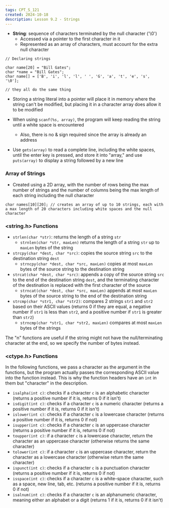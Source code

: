 ```yaml
---
tags: CPT_S_121
created: 2024-10-18
description: Lesson 9.2 - Strings
---
```


- **String**: sequence of characters terminated by the null character ('\0')
	- Accessed via a pointer to the first character in it
	- Represented as an array of characters, must account for the extra null character

```
// Declaring strings

char name[20] = "Bill Gates";
char *name = "Bill Gates";
char name[] = ['B', 'i', 'l', 'l', ' ', 'G', 'a', 't', 'e', 's', '\0'];

// they all do the same thing
```

- Storing a string literal into a pointer will place it in memory where the string can't be modified, but placing it in a character array does allow it to be modified

- When using `scanf(%s, array)`, the program will keep reading the string until a white space is encountered
	- Also, there is no & sign required since the array is already an address
- Use `gets(array)` to read a complete line, including the white spaces, until the enter key is pressed, and store it into "array," and use `puts(array)` to display a string followed by a new line

### Array of Strings

- Created using a 2D array, with the number of rows being the max number of strings and the number of columns being the max length of each string including the null character

```
char names[10][20]; // creates an array of up to 10 strings, each with a max length of 20 characters including white spaces and the null character
```

### \<string.h> Functions

- `strlen(char *str)`: returns the length of a string `str`
	- `strnlen(char *str, maxLen)` returns the length of a string `str` up to `maxLen` bytes of the string
- `strcpy(char *dest, char *src)`: copies the source string `src` to the destination string `dest`
	- `strncpy(char *dest, char *src, maxLen)` copies at most `maxLen` bytes of the source string to the destination string
- `strcat(char *dest, char *src)`: appends a copy of the source string `src` to the end of the destination string `dest`, and the terminating character of the destination is replaced with the first character of the source
	- `strncat(char *dest, char *src, maxLen)` appends at most `maxLen` bytes of the source string to the end of the destination string
- `strcmp(char *str1, char *str2)`: compares 2 strings `str1` and `str2` based on their ASCII values (returns 0 if they are equal, a negative number if `str1` is less than `str2`, and a positive number if `str1` is greater than `str2`)
	- `strncmp(char *str1, char *str2, maxLen)` compares at most `maxLen` bytes of the strings

The "n" functions are useful if the string might not have the null/terminating character at the end, so we specify the number of bytes instead.

### \<ctype.h> Functions

In the following functions, we pass a character as the argument in the functions, but the program actually passes the corresponding ASCII value into the function instead. This is why the function headers have an `int` in them but "character" in the description.

- `isalpha(int c)`: checks if a character `c` is an alphabetic character (returns a positive number if it is, returns 0 if it isn't)
- `isdigit(int c)`: checks if a character `c` is a numeric character (returns a positive number if it is, returns 0 if it isn't)
- `islower(int c)`: checks if a character `c` is a lowercase character (returns a positive number if it is, returns 0 if not)
- `isupper(int c)`: checks if a character `c` is an uppercase character (returns a positive number if it is, returns 0 if not)
- `toupper(int c)`: if a character `c` is a lowercase character, return the character as an uppercase character (otherwise returns the same character)
- `tolower(int c)`: if a character `c` is an uppercase character, return the character as a lowercase character (otherwise return the same character)
- `ispunct(int c)`: checks if a character `c` is a punctuation character (returns a positive number if it is, returns 0 if not)
- `isspace(int c)`: checks if a character `c` is a white-space character, such as a space, new line, tab, etc. (returns a positive number if it is, returns 0 if not)
- `isalnum(int c)`: checks if a character `c` is an alphanumeric character, meaning either an alphabet or a digit (returns 1 if it is, returns 0 if it isn't)